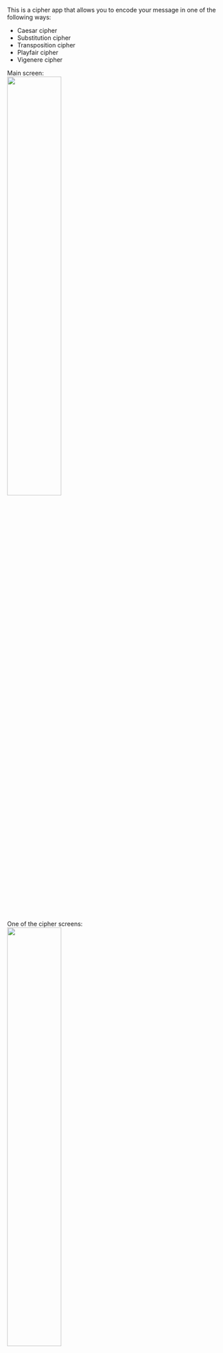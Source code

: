 This is a cipher app that allows you to encode your message in one of the following ways:
<ul>
<li> Caesar cipher </li>
<li> Substitution cipher </li>
<li> Transposition cipher </li>
<li> Playfair cipher </li>
<li> Vigenere cipher </li>
</ul>

Main screen:<br>
<img src = "https://i.imgur.com/jvxIyko.png" width = "50%" height = "50%">

One of the cipher screens:<br>
<a href = "https://im2.ezgif.com/tmp/ezgif-2-f4d5dcc2c3.gif"></a>
<img src = "https://i.imgur.com/6hETxJ9.png" width = "50%" height = "50%">

